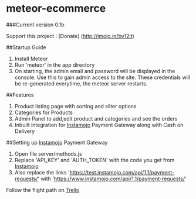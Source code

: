 # meteor-ecommerce

###Current version 0.1b

Support this project : [Donate] (http://imojo.in/bv12it)

##Startup Guide
1. Install Meteor
2. Run 'meteor' in the app directory
3. On starting, the admin email and password will be displayed in the console. Use this to gain admin access to the site. These credentials will be re-generated everytime, the meteor server restarts.



##Features
1. Product listing page with sorting and silter options
2. Categories for Products
3. Admin Panel to add,edit product and categories and see the orders
4. Inbuilt integration for [Instamojo](https://imjo.in/NvQhd) Payment Gateway along with Cash on Delivery

##Setting up [Instamojo](https://imjo.in/NvQhd) Payment Gateway
1. Open file server/methods.js
2. Replace 'API_KEY' and 'AUTH_TOKEN' with the code you get from [Instamojo](https://imjo.in/NvQhd) 
3. Also replace the links 'https://test.instamojo.com/api/1.1/payment-requests/' with 'https://www.instamojo.com/api/1.1/payment-requests/'




Follow the flight path on [Trello](https://trello.com/b/y1S4C07V/meteor-ecommerce)
